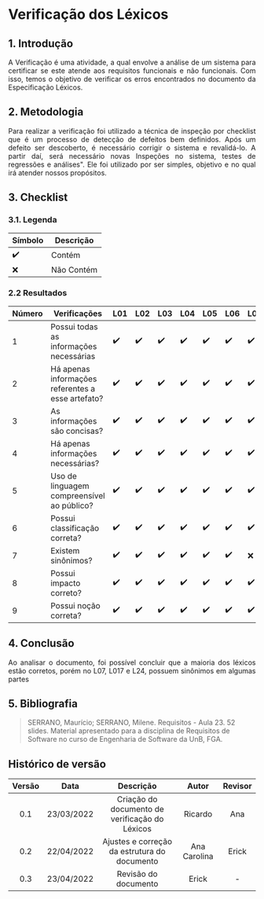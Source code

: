 # Verificação dos Léxicos

## 1. Introdução
<p style="text-align: justify;"> A Verificação é uma atividade, a qual envolve a análise de um sistema para certificar se este atende aos requisitos funcionais e não funcionais. Com isso, temos o objetivo de verificar os erros encontrados no documento da Especificação Léxicos.
</p>

## 2. Metodologia
<p style="text-align: justify;">Para realizar a verificação foi utilizado a técnica de inspeção por checklist que é um processo de detecção de defeitos bem definidos. Após um defeito ser descoberto, é necessário corrigir o sistema e revalidá-lo. A partir daí, será necessário novas Inspeções no sistema, testes de regressões e análises". Ele foi utilizado por ser simples, objetivo e no qual irá atender nossos propósitos.
</p>

## 3. Checklist

### 3.1. Legenda
|Símbolo|Descrição|
|--|--|
|✔️ |Contém|
|❌|Não Contém|

### 2.2 Resultados

| Número | Verificações | L01 | L02 | L03 | L04 | L05 | L06 | L07 | L08 | L09 | L10 | L11 | L12 | L13 | L14 | L15 | L16 | L17 | L18 | L19 | L20 | L21 | L22 | L23 | L24 | L25 | L26 |
|---|---|---|---|---|---|---|---|---|---|---|---|---|---|---|---|---|---|---|---|---|---|---|---|---|---|---|---|
| 1 | Possui todas as informações necessárias | ✔️  | ✔️  | ✔️  | ✔️  | ✔️  | ✔️  | ✔️  | ✔️  | ✔️  | ✔️  | ✔️  | ✔️  | ✔️  | ✔️  | ✔️  | ✔️  | ✔️  | ✔️  | ✔️  | ✔️  | ✔️  | ✔️  | ✔️  | ✔️  | ✔️  | ✔️  |
| 2 | Há apenas informações referentes a esse artefato? | ✔️  | ✔️  | ✔️  | ✔️  | ✔️  | ✔️  | ✔️  | ✔️  | ✔️  | ✔️  | ✔️  | ✔️  | ✔️  | ✔️  | ✔️  | ✔️  | ✔️  | ✔️  | ✔️  | ✔️  | ✔️  | ✔️  | ✔️  | ✔️  | ✔️  | ✔️  |
| 3 | As informações são concisas? | ✔️  | ✔️  | ✔️  | ✔️  | ✔️  | ✔️  | ✔️  | ✔️  | ✔️  | ✔️  | ✔️  | ✔️  | ✔️  | ✔️  | ✔️  | ✔️  | ✔️  | ✔️  | ✔️  | ✔️  | ✔️  | ✔️  | ✔️  | ✔️  | ✔️  | ✔️  |
| 4 | Há apenas informações necessárias? | ✔️  | ✔️  | ✔️  | ✔️  | ✔️  | ✔️  | ✔️  | ✔️  | ✔️  | ✔️  | ✔️  | ✔️  | ✔️  | ✔️  | ✔️  | ✔️  | ✔️  | ✔️  | ✔️  | ✔️  | ✔️  | ✔️  | ✔️  | ✔️  | ✔️  | ✔️  |
| 5 | Uso de linguagem compreensível ao público? | ✔️  | ✔️  | ✔️  | ✔️  | ✔️  | ✔️  | ✔️  | ✔️  | ✔️  | ✔️  | ✔️  | ✔️  | ✔️  | ✔️  | ✔️  | ✔️  | ✔️  | ✔️  | ✔️  | ✔️  | ✔️  | ✔️  | ✔️  | ✔️  | ✔️  | ✔️  |
| 6 | Possui classificação correta? | ✔️  | ✔️  | ✔️  | ✔️  | ✔️  | ✔️  | ✔️  | ✔️  | ✔️  | ✔️  | ✔️  | ✔️  | ✔️  | ✔️  | ✔️  | ✔️  | ✔️  | ✔️  | ✔️  | ✔️  | ✔️  | ✔️  | ✔️  | ✔️  | ✔️  | ✔️  |
| 7 | Existem sinônimos? | ✔️  | ✔️  | ✔️  | ✔️  | ✔️  | ✔️  | ❌ | ✔️  | ✔️  | ✔️  | ✔️  | ✔️  | ✔️  | ✔️  | ✔️  | ✔️  | ❌ | ✔️  | ✔️  | ✔️  | ✔️  | ✔️  | ✔️  | ❌ | ✔️  | ✔️  |
| 8 | Possui impacto correto? | ✔️  | ✔️  | ✔️  | ✔️  | ✔️  | ✔️  | ✔️  | ✔️  | ✔️  | ✔️  | ✔️  | ✔️  | ✔️  | ✔️  | ✔️  | ✔️  | ✔️  | ✔️  | ✔️  | ✔️  | ✔️  | ✔️  | ✔️  | ✔️  | ✔️  | ✔️  |
| 9 | Possui noção correta? | ✔️  | ✔️  | ✔️  | ✔️  | ✔️  | ✔️  | ✔️  | ✔️  | ✔️  | ✔️  | ✔️  | ✔️  | ✔️  | ✔️  | ✔️  | ✔️  | ✔️  | ✔️  | ✔️  | ✔️  | ✔️  | ✔️  | ✔️  | ✔️  | ✔️  | ✔️  |


## 4. Conclusão
<p style="text-align: justify;">Ao analisar o documento, foi possível concluir que a maioria dos léxicos estão corretos, porém no L07, L017 e L24, possuem sinônimos em algumas partes
</p>


## 5. Bibliografia

> SERRANO, Maurício; SERRANO, Milene. Requisitos - Aula 23. 52 slides. Material apresentado para a disciplina de Requisitos de Software no curso de Engenharia de Software da UnB, FGA.

## Histórico de versão

|Versão | Data | Descrição | Autor|  Revisor |
| :--: | :--: | :--: | :--: | :--:  |
| 0.1 | 23/03/2022  | Criação do documento de verificação do Léxicos | Ricardo | Ana |
| 0.2 | 22/04/2022 | Ajustes e correção da estrutura do documento | Ana Carolina | Erick  |
| 0.3 | 23/04/2022 | Revisão do documento | Erick | -  |